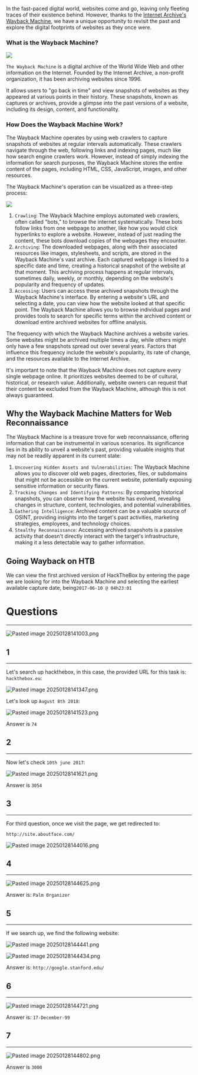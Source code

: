 In the fast-paced digital world, websites come and go, leaving only fleeting traces of their existence behind. However, thanks to the [Internet Archive's Wayback Machine](https://web.archive.org/), we have a unique opportunity to revisit the past and explore the digital footprints of websites as they once were.

### What is the Wayback Machine?

![](https://academy.hackthebox.com/storage/modules/144/wayback.png)

`The Wayback Machine` is a digital archive of the World Wide Web and other information on the Internet. Founded by the Internet Archive, a non-profit organization, it has been archiving websites since 1996.

It allows users to "go back in time" and view snapshots of websites as they appeared at various points in their history. These snapshots, known as captures or archives, provide a glimpse into the past versions of a website, including its design, content, and functionality.

### How Does the Wayback Machine Work?

The Wayback Machine operates by using web crawlers to capture snapshots of websites at regular intervals automatically. These crawlers navigate through the web, following links and indexing pages, much like how search engine crawlers work. However, instead of simply indexing the information for search purposes, the Wayback Machine stores the entire content of the pages, including HTML, CSS, JavaScript, images, and other resources.

The Wayback Machine's operation can be visualized as a three-step process:

![](https://mermaid.ink/svg/pako:eNpNjkEOgjAQRa_SzBou0IUJ4lI3uqQsJu1IG2lLhlZjCHe3YGLc_f9m8vMW0NEQSBgYJyvOVxWarmV8jS4Mvajrgzh2DWvrnhtQ4b_t57ZrtKZ53gBU4Ik9OlMWFxWEUJAseVIgSzTIDwUqrOUPc4q3d9AgE2eqgGMeLMg7jnNpeTKY6OSwaPkfJeNS5MtXePdeP1LGQQs)

1. `Crawling`: The Wayback Machine employs automated web crawlers, often called "bots," to browse the internet systematically. These bots follow links from one webpage to another, like how you would click hyperlinks to explore a website. However, instead of just reading the content, these bots download copies of the webpages they encounter.
2. `Archiving`: The downloaded webpages, along with their associated resources like images, stylesheets, and scripts, are stored in the Wayback Machine's vast archive. Each captured webpage is linked to a specific date and time, creating a historical snapshot of the website at that moment. This archiving process happens at regular intervals, sometimes daily, weekly, or monthly, depending on the website's popularity and frequency of updates.
3. `Accessing`: Users can access these archived snapshots through the Wayback Machine's interface. By entering a website's URL and selecting a date, you can view how the website looked at that specific point. The Wayback Machine allows you to browse individual pages and provides tools to search for specific terms within the archived content or download entire archived websites for offline analysis.

The frequency with which the Wayback Machine archives a website varies. Some websites might be archived multiple times a day, while others might only have a few snapshots spread out over several years. Factors that influence this frequency include the website's popularity, its rate of change, and the resources available to the Internet Archive.

It's important to note that the Wayback Machine does not capture every single webpage online. It prioritizes websites deemed to be of cultural, historical, or research value. Additionally, website owners can request that their content be excluded from the Wayback Machine, although this is not always guaranteed.

## Why the Wayback Machine Matters for Web Reconnaissance

The Wayback Machine is a treasure trove for web reconnaissance, offering information that can be instrumental in various scenarios. Its significance lies in its ability to unveil a website's past, providing valuable insights that may not be readily apparent in its current state:

1. `Uncovering Hidden Assets and Vulnerabilities`: The Wayback Machine allows you to discover old web pages, directories, files, or subdomains that might not be accessible on the current website, potentially exposing sensitive information or security flaws.
2. `Tracking Changes and Identifying Patterns`: By comparing historical snapshots, you can observe how the website has evolved, revealing changes in structure, content, technologies, and potential vulnerabilities.
3. `Gathering Intelligence`: Archived content can be a valuable source of OSINT, providing insights into the target's past activities, marketing strategies, employees, and technology choices.
4. `Stealthy Reconnaissance`: Accessing archived snapshots is a passive activity that doesn't directly interact with the target's infrastructure, making it a less detectable way to gather information.

## Going Wayback on HTB

We can view the first archived version of HackTheBox by entering the page we are looking for into the Wayback Machine and selecting the earliest available capture date, being`2017-06-10 @ 04h23:01`


# Questions
---

![Pasted image 20250128141003.png](../../../IMAGES/Pasted%20image%2020250128141003.png)
## 1
---

Let's search up hackthebox, in this case, the provided URL for this task is: `hackthebox.eu`:

![Pasted image 20250128141347.png](../../../IMAGES/Pasted%20image%2020250128141347.png)

Let's look up `August 8th 2018`:

![Pasted image 20250128141523.png](../../../IMAGES/Pasted%20image%2020250128141523.png)

Answer is `74`
## 2
---


Now let's check `10th june 2017`:

![Pasted image 20250128141621.png](../../../IMAGES/Pasted%20image%2020250128141621.png)

Answer is `3054`

## 3
---

For third question, once we visit the page, we get redirected to: 

`http://site.aboutface.com/`

![Pasted image 20250128144016.png](../../../IMAGES/Pasted%20image%2020250128144016.png)

## 4
---

![Pasted image 20250128144625.png](../../../IMAGES/Pasted%20image%2020250128144625.png)

Answer is: `Palm 0rganizer`


## 5
---

If we search up, we find the following website:

![Pasted image 20250128144441.png](../../../IMAGES/Pasted%20image%2020250128144441.png)


![Pasted image 20250128144434.png](../../../IMAGES/Pasted%20image%2020250128144434.png)


Answer is: `http://google.stanford.edu/`

## 6
---

![Pasted image 20250128144721.png](../../../IMAGES/Pasted%20image%2020250128144721.png)

Answer is: `17-December-99`

## 7
---

![Pasted image 20250128144802.png](../../../IMAGES/Pasted%20image%2020250128144802.png)

Answer is `3000`


